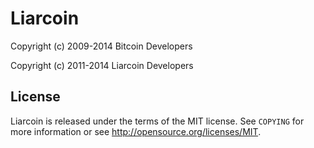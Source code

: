 Liarcoin
================================

Copyright (c) 2009-2014 Bitcoin Developers

Copyright (c) 2011-2014 Liarcoin Developers


License
-------

Liarcoin is released under the terms of the MIT license. See `COPYING` for more
information or see http://opensource.org/licenses/MIT.

